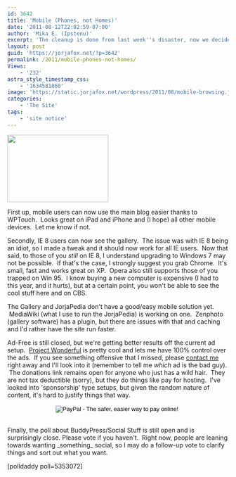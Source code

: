 ```yaml
---
id: 3642
title: 'Mobile (Phones, not Homes)'
date: '2011-08-12T22:02:59-07:00'
author: 'Mika E. (Ipstenu)'
excerpt: 'The cleanup is done from last week''s disaster, now we decide where to go!'
layout: post
guid: 'https://jorjafox.net/?p=3642'
permalink: /2011/mobile-phones-not-homes/
Views:
    - '232'
astra_style_timestamp_css:
    - '1634581860'
image: 'https://static.jorjafox.net/wordpress/2011/08/mobile-browsing.jpg'
categories:
    - 'The Site'
tags:
    - 'site notice'
---
```


<img class="aligncenter size-medium wp-image-3643" title="mobile-browsing" src="//static.jorjafox.net/wordpress/2011/08/mobile-browsing-230x153.jpg" alt="" width="230" height="153" />

First up, mobile users can now use the main blog easier thanks to WPTouch.  Looks great on iPad and iPhone and (I hope) all other mobile devices.  Let me know if not.

Secondly, IE 8 users can now see the gallery.  The issue was with IE 8 being an idiot, so I made a tweak and it should now work for all IE users.  Now that said, to those of you _still_ on IE 8, I understand upgrading to Windows 7 may not be possible.  If that's the case, I strongly suggest you grab Chrome.  It's small, fast and works great on XP.  Opera also still supports those of you trapped on Win 95.  I know buying a new computer is expensive (I had to this year, and it hurts), but at a certain point, you won't be able to see the cool stuff here and on CBS.

The Gallery and JorjaPedia don't have a good/easy mobile solution yet.  MediaWiki (what I use to run the JorjaPedia) is working on one.  Zenphoto (gallery software) has a plugin, but there are issues with that and caching and I'd rather have the site run faster.

Ad-Free is still closed, but we're getting better results off the current ad setup.  <a href="https://www.projectwonderful.com/">Project Wonderful</a> is pretty cool and lets me have 100% control over the ads.  If you see something offensive that I missed, please <a title="Contact JFO" href="https://jorjafox.net/contact/">contact me</a> right away and I'll look into it (remember to tell me _which_ ad is the bad guy).  The donations link remains open for anyone who just has a wild hair.  They are not tax deductible (sorry), but they do things like pay for hosting.  I've looked into 'sponsorship' type setups, but given the random nature of content, it's hard to justify things that way.

<center>
<form action="https://www.paypal.com/cgi-bin/webscr" method="post"><input type="hidden" name="cmd" value="_s-xclick" /> <input type="hidden" name="hosted_button_id" value="TUHCMTMXAK5VW" /> <input type="image" name="submit" src="https://www.paypal.com/en_US/i/btn/btn_donateCC_LG.gif" alt="PayPal - The safer, easier way to pay online!" /> <img src="https://www.paypalobjects.com/en_US/i/scr/pixel.gif" alt="" width="1" height="1" border="0" /></form>&nbsp;

</center>Finally, the poll about BuddyPress/Social Stuff is still open and is surprisingly close. Please vote if you haven't.  Right now, people are leaning towards wanting _something_ social, so I may do a follow-up vote to clarify things and sort out what you want.

[polldaddy poll=5353072]
